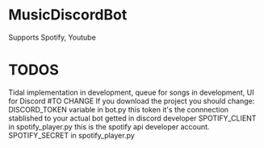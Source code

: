 # MusicDiscordBot
Supports Spotify, Youtube
# TODOS
Tidal implementation in development, queue for songs in development, UI for Discord
#TO CHANGE
If you download the project you should change:
  DISCORD_TOKEN variable in bot.py this token it's the connnection stablished to your actual bot getted in discord developer
  SPOTIFY_CLIENT in spotify_player.py this is the spotify api developer account.
  SPOTIFY_SECRET in spotify_player.py
